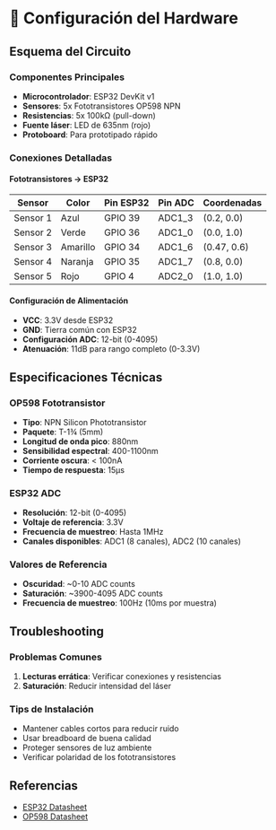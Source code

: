 # 🔧 Configuración del Hardware

## Esquema del Circuito

### Componentes Principales
- **Microcontrolador**: ESP32 DevKit v1
- **Sensores**: 5x Fototransistores OP598 NPN
- **Resistencias**: 5x 100kΩ (pull-down)
- **Fuente láser**: LED de 635nm (rojo)
- **Protoboard**: Para prototipado rápido

### Conexiones Detalladas

#### Fototransistores → ESP32
| Sensor   | Color   | Pin ESP32 | Pin ADC | Coordenadas |
|----------|---------|-----------|---------|-------------|
| Sensor 1 | Azul    | GPIO 39   | ADC1_3  | (0.2, 0.0)  |
| Sensor 2 | Verde   | GPIO 36   | ADC1_0  | (0.0, 1.0)  |
| Sensor 3 | Amarillo| GPIO 34   | ADC1_6  | (0.47, 0.6) |
| Sensor 4 | Naranja | GPIO 35   | ADC1_7  | (0.8, 0.0)  |
| Sensor 5 | Rojo    | GPIO 4    | ADC2_0  | (1.0, 1.0)  |

#### Configuración de Alimentación
- **VCC**: 3.3V desde ESP32
- **GND**: Tierra común con ESP32
- **Configuración ADC**: 12-bit (0-4095)
- **Atenuación**: 11dB para rango completo (0-3.3V)


## Especificaciones Técnicas

### OP598 Fototransistor
- **Tipo**: NPN Silicon Phototransistor
- **Paquete**: T-1¾ (5mm)
- **Longitud de onda pico**: 880nm
- **Sensibilidad espectral**: 400-1100nm
- **Corriente oscura**: < 100nA
- **Tiempo de respuesta**: 15μs

### ESP32 ADC
- **Resolución**: 12-bit (0-4095)
- **Voltaje de referencia**: 3.3V
- **Frecuencia de muestreo**: Hasta 1MHz
- **Canales disponibles**: ADC1 (8 canales), ADC2 (10 canales)


### Valores de Referencia
- **Oscuridad**: ~0-10 ADC counts
- **Saturación**: ~3900-4095 ADC counts
- **Frecuencia de muestreo**: 100Hz (10ms por muestra)

## Troubleshooting

### Problemas Comunes
1. **Lecturas errática**: Verificar conexiones y resistencias
2. **Saturación**: Reducir intensidad del láser

### Tips de Instalación
- Mantener cables cortos para reducir ruido
- Usar breadboard de buena calidad
- Proteger sensores de luz ambiente
- Verificar polaridad de los fototransistores

## Referencias
- [ESP32 Datasheet](https://www.espressif.com/sites/default/files/documentation/esp32_datasheet_en.pdf)
- [OP598 Datasheet](https://www.ttelectronics.com/TTElectronics/media/ProductFiles/Optoelectronics/Datasheets/OP598.pdf)
